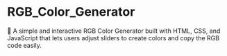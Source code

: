 # RGB_Color_Generator
🎨 A simple and interactive RGB Color Generator built with HTML, CSS, and JavaScript that lets users adjust sliders to create colors and copy the RGB code easily.
